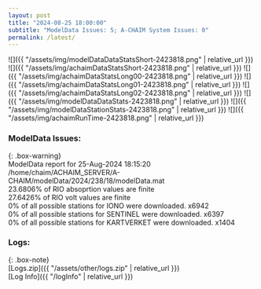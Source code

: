 ```yaml
---
layout: post
title: "2024-08-25 18:00:00"
subtitle: "ModelData Issues: 5; A-CHAIM System Issues: 0"
permalink: /latest/
---
```


![]({{ "/assets/img/modelDataDataStatsShort-2423818.png" | relative_url }})
![]({{ "/assets/img/achaimDataStatsShort-2423818.png" | relative_url }})
![]({{ "/assets/img/achaimDataStatsLong00-2423818.png" | relative_url }})
![]({{ "/assets/img/achaimDataStatsLong01-2423818.png" | relative_url }})
![]({{ "/assets/img/achaimDataStatsLong02-2423818.png" | relative_url }})
![]({{ "/assets/img/modelDataDataStats-2423818.png" | relative_url }})
![]({{ "/assets/img/modelDataStationStats-2423818.png" | relative_url }})
![]({{ "/assets/img/achaimRunTime-2423818.png" | relative_url }})


### ModelData Issues:  
  
{: .box-warning}  
 ModelData report for 25-Aug-2024 18:15:20   
 /home/chaim/ACHAIM_SERVER/A-CHAIM/modelData/2024/238/18/modelData.mat   
 23.6806% of RIO absoprtion values are finite   
 27.6426% of RIO volt values are finite   
 0% of all possible stations for IONO were downloaded. x6942   
 0% of all possible stations for SENTINEL were downloaded. x6397   
 0% of all possible stations for KARTVERKET were downloaded. x1404   
  


### Logs:  
  
{: .box-note}  
[Logs.zip]({{ "/assets/other/logs.zip" | relative_url }})  
[Log Info]({{ "/logInfo" | relative_url }})  
